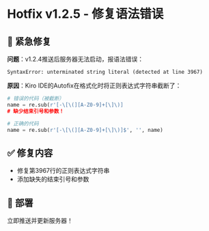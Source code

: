 # Hotfix v1.2.5 - 修复语法错误

## 🐛 紧急修复

**问题**：v1.2.4推送后服务器无法启动，报语法错误：
```
SyntaxError: unterminated string literal (detected at line 3967)
```

**原因**：Kiro IDE的Autofix在格式化时将正则表达式字符串截断了：
```python
# 错误的代码（被截断）
name = re.sub(r'[-\[\(][A-Z0-9]+[\]\)]
# 缺少结束引号和参数！

# 正确的代码
name = re.sub(r'[-\[\(][A-Z0-9]+[\]\)]$', '', name)
```

## ✅ 修复内容

- 修复第3967行的正则表达式字符串
- 添加缺失的结束引号和参数

## 🚀 部署

立即推送并更新服务器！
